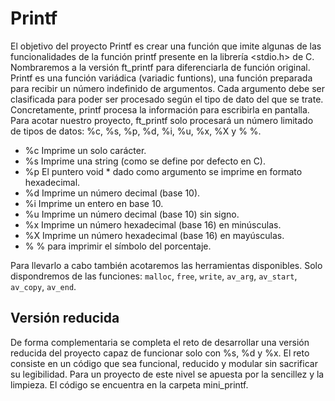 # Printf
El objetivo del proyecto Printf es crear una función que imite algunas de las funcionalidades de la función printf presente en la librería <stdio.h> de C. Nombraremos
a la versión ft_printf para diferenciarla de función original. Printf es una función variádica (variadic funtions), una función preparada para recibir un número
indefinido de argumentos. Cada argumento debe ser clasificada para poder ser procesado según el tipo de dato del que se trate. Concretamente, printf procesa la información
para escribirla en pantalla. Para acotar nuestro proyecto, ft_printf solo procesará un número limitado de tipos de datos: %c, %s, %p, %d, %i, %u, %x, %X y % %. 
- %c Imprime un solo carácter.
- %s Imprime una string (como se define por defecto en C).
- %p El puntero void * dado como argumento se imprime en formato hexadecimal.
- %d Imprime un número decimal (base 10).
- %i Imprime un entero en base 10.
- %u Imprime un número decimal (base 10) sin signo.
- %x Imprime un número hexadecimal (base 16) en minúsculas.
- %X Imprime un número hexadecimal (base 16) en mayúsculas.
- % % para imprimir el símbolo del porcentaje.

Para llevarlo a cabo también acotaremos las herramientas disponibles. Solo dispondremos de las funciones: `malloc`, `free`, `write`, `av_arg`, `av_start`, `av_copy`,
`av_end`.

## Versión reducida
De forma complementaria se completa el reto de desarrollar una versión reducida del proyecto capaz de funcionar solo con %s, %d y %x. El reto consiste en un código que sea funcional, reducido y modular sin sacrificar su legibilidad. Para un proyecto de este nivel se apuesta por la sencillez y la limpieza. El código se 
encuentra en la carpeta mini_printf.
